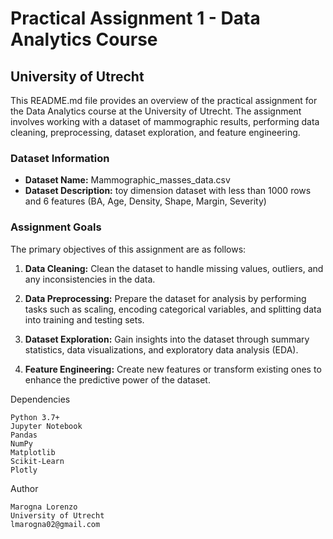 # Practical Assignment 1 - Data Analytics Course

## University of Utrecht

This README.md file provides an overview of the practical assignment for the Data Analytics course at the University of Utrecht. The assignment involves working with a dataset of mammographic results, performing data cleaning, preprocessing, dataset exploration, and feature engineering.

### Dataset Information

- **Dataset Name:** Mammographic_masses_data.csv
- **Dataset Description:** toy dimension dataset with less than 1000 rows and 6 features (BA, Age, Density, Shape, Margin, Severity)

### Assignment Goals

The primary objectives of this assignment are as follows:

1. **Data Cleaning:** Clean the dataset to handle missing values, outliers, and any inconsistencies in the data.

2. **Data Preprocessing:** Prepare the dataset for analysis by performing tasks such as scaling, encoding categorical variables, and splitting data into training and testing sets.

3. **Dataset Exploration:** Gain insights into the dataset through summary statistics, data visualizations, and exploratory data analysis (EDA).

4. **Feature Engineering:** Create new features or transform existing ones to enhance the predictive power of the dataset.

Dependencies

    Python 3.7+
    Jupyter Notebook
    Pandas
    NumPy
    Matplotlib
    Scikit-Learn
    Plotly

Author

    Marogna Lorenzo
    University of Utrecht
    lmarogna02@gmail.com
